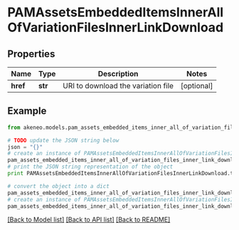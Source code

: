 # PAMAssetsEmbeddedItemsInnerAllOfVariationFilesInnerLinkDownload


## Properties
Name | Type | Description | Notes
------------ | ------------- | ------------- | -------------
**href** | **str** | URI to download the variation file | [optional] 

## Example

```python
from akeneo.models.pam_assets_embedded_items_inner_all_of_variation_files_inner_link_download import PAMAssetsEmbeddedItemsInnerAllOfVariationFilesInnerLinkDownload

# TODO update the JSON string below
json = "{}"
# create an instance of PAMAssetsEmbeddedItemsInnerAllOfVariationFilesInnerLinkDownload from a JSON string
pam_assets_embedded_items_inner_all_of_variation_files_inner_link_download_instance = PAMAssetsEmbeddedItemsInnerAllOfVariationFilesInnerLinkDownload.from_json(json)
# print the JSON string representation of the object
print PAMAssetsEmbeddedItemsInnerAllOfVariationFilesInnerLinkDownload.to_json()

# convert the object into a dict
pam_assets_embedded_items_inner_all_of_variation_files_inner_link_download_dict = pam_assets_embedded_items_inner_all_of_variation_files_inner_link_download_instance.to_dict()
# create an instance of PAMAssetsEmbeddedItemsInnerAllOfVariationFilesInnerLinkDownload from a dict
pam_assets_embedded_items_inner_all_of_variation_files_inner_link_download_form_dict = pam_assets_embedded_items_inner_all_of_variation_files_inner_link_download.from_dict(pam_assets_embedded_items_inner_all_of_variation_files_inner_link_download_dict)
```
[[Back to Model list]](../README.md#documentation-for-models) [[Back to API list]](../README.md#documentation-for-api-endpoints) [[Back to README]](../README.md)


